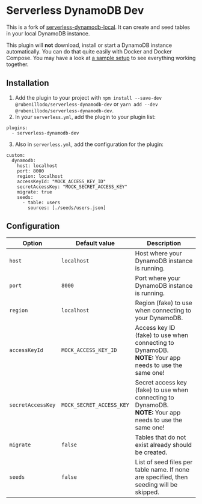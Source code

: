 # Serverless DynamoDB Dev

This is a fork of [serverless-dynamodb-local](https://github.com/99xt/serverless-dynamodb-local). It can create and seed tables in your local DynamoDB instance.

This plugin will **not** download, install or start a DynamoDB instance automatically. You can do that quite easily with Docker and Docker Compose. You may have a look at [a sample setup](https://github.com/rubenillodo/serverless-dynamodb-dev-sample) to see everything working together.

## Installation

1. Add the plugin to your project with `npm install --save-dev @rubenillodo/serverless-dynamodb-dev` or `yarn add --dev @rubenillodo/serverless-dynamodb-dev`.
2. In your `serverless.yml`, add the plugin to your plugin list:

```
plugins:
  - serverless-dynamodb-dev
```

3. Also in `serverless.yml`, add the configuration for the plugin:

```
custom:
  dynamodb:
    host: localhost
    port: 8000
    region: localhost
    accessKeyId: "MOCK_ACCESS_KEY_ID"
    secretAccessKey: "MOCK_SECRET_ACCESS_KEY"
    migrate: true
    seeds:
      - table: users
        sources: [./seeds/users.json]
```

## Configuration

| Option            | Default value            | Description                                                                                                   |
| ----------------- | ------------------------ | ------------------------------------------------------------------------------------------------------------- |
| `host`            | `localhost`              | Host where your DynamoDB instance is running.                                                                 |
| `port`            | `8000`                   | Port where your DynamoDB instance is running.                                                                 |
| `region`          | `localhost`              | Region (fake) to use when connecting to your DynamoDB.                                                        |
| `accessKeyId`     | `MOCK_ACCESS_KEY_ID`     | Access key ID (fake) to use when connecting to DynamoDB.<br>**NOTE:** Your app needs to use the same one!     |
| `secretAccessKey` | `MOCK_SECRET_ACCESS_KEY` | Secret access key (fake) to use when connecting to DynamoDB.<br>**NOTE:** Your app needs to use the same one! |
| `migrate`         | `false`                  | Tables that do not exist already should be created.                                                           |
| `seeds`           | `false`                  | List of seed files per table name. If none are specified, then seeding will be skipped.                       |
